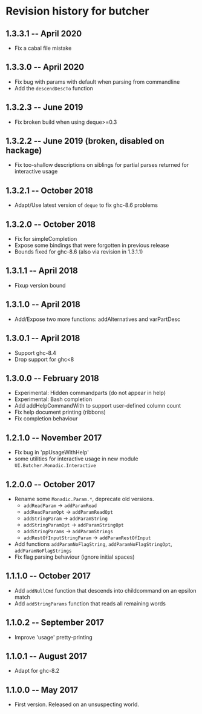 # Revision history for butcher

## 1.3.3.1  -- April 2020

* Fix a cabal file mistake

## 1.3.3.0  -- April 2020

* Fix bug with params with default when parsing from commandline
* Add the `descendDescTo` function

## 1.3.2.3  -- June 2019

* Fix broken build when using deque>=0.3

## 1.3.2.2  -- June 2019 (broken, disabled on hackage)

* Fix too-shallow descriptions on siblings for partial parses returned
  for interactive usage

## 1.3.2.1  -- October 2018

* Adapt/Use latest version of `deque` to fix ghc-8.6 problems

## 1.3.2.0  -- October 2018

* Fix for simpleCompletion
* Expose some bindings that were forgotten in previous release
* Bounds fixed for ghc-8.6 (also via revision in 1.3.1.1)

## 1.3.1.1  -- April 2018

* Fixup version bound

## 1.3.1.0  -- April 2018

* Add/Expose two more functions: addAlternatives and varPartDesc

## 1.3.0.1  -- April 2018

* Support ghc-8.4
* Drop support for ghc<8

## 1.3.0.0  -- February 2018

* Experimental: Hidden commandparts (do not appear in help)
* Experimental: Bash completion
* Add addHelpCommandWith to support user-defined column count
* Fix help document printing (ribbons)
* Fix completion behaviour

## 1.2.1.0  -- November 2017

* Fix bug in 'ppUsageWithHelp'
* some utilities for interactive usage in new module
  `UI.Butcher.Monadic.Interactive`

## 1.2.0.0  -- October 2017

* Rename some `Monadic.Param.*`, deprecate old versions.
    - `addReadParam` -> `addParamRead`
    - `addReadParamOpt` -> `addParamReadOpt`
    - `addStringParam` -> `addParamString`
    - `addStringParamOpt` -> `addParamStringOpt`
    - `addStringParams` -> `addParamStrings`
    - `addRestOfInputStringParam` -> `addParamRestOfInput`
* Add functions `addParamNoFlagString`, `addParamNoFlagStringOpt`,
  `addParamNoFlagStrings`
* Fix flag parsing behaviour (ignore initial spaces)

## 1.1.1.0  -- October 2017

* Add `addNullCmd` function that descends into childcommand on an epsilon match
* Add `addStringParams` function that reads all remaining words

## 1.1.0.2  -- September 2017

* Improve 'usage' pretty-printing

## 1.1.0.1  -- August 2017

* Adapt for ghc-8.2

## 1.1.0.0  -- May 2017

* First version. Released on an unsuspecting world.
